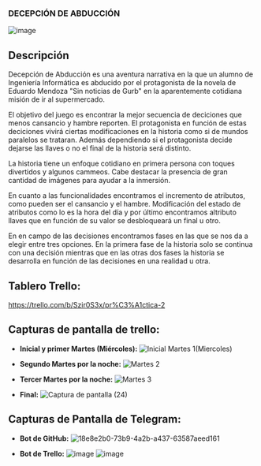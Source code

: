 ### DECEPCIÓN DE ABDUCCIÓN

![image](https://user-images.githubusercontent.com/78794703/111201630-3d63ce00-85c3-11eb-98d3-5c30c4cba05f.png)


## Descripción
Decepción de Abducción es una aventura narrativa en la que un alumno de Ingeniería Informática 
es abducido por el protagonista de la novela de Eduardo Mendoza "Sin noticias de Gurb" en la 
aparentemente cotidiana misión de ir al supermercado. 

El objetivo del juego es encontrar la mejor secuencia de deciciones que menos cansancio y hambre reporten.
El protagonista en función de estas deciciones vivirá ciertas modificaciones en la historia como si de mundos paralelos se trataran. Además 
dependiendo si el protagonista decide dejarse las llaves o no el final de la historia será distinto.

La historia tiene un enfoque cotidiano en primera persona con toques divertidos y algunos cammeos. Cabe destacar la presencia de gran cantidad 
de imágenes para ayudar a la inmersión.

En cuanto a las funcionalidades encontramos el incremento de atributos, como pueden ser el cansancio y el hambre. Modificación del
estado de atributos como lo es la hora del día y por último encontramos altributo llaves que en función de su valor se desbloqueará un
final u otro.

En en campo de las decisiones encontramos fases en las que se nos da a elegir entre tres opciones. En la primera fase de la historia 
solo se continua con una decisión mientras que en las otras dos fases la historia se desarrolla en función de las decisiones en una realidad u otra.

## Tablero Trello:
https://trello.com/b/Szir0S3x/pr%C3%A1ctica-2

## Capturas de pantalla de trello:

- **Inicial y primer Martes (Miércoles):**
![Inicial Martes 1(Miercoles)](https://user-images.githubusercontent.com/78794703/111200139-b3ffcc00-85c1-11eb-9e3b-21ee978a1e5b.png)
- **Segundo Martes por la noche:**
![Martes 2](https://user-images.githubusercontent.com/78794703/111200219-cb3eb980-85c1-11eb-8027-ea92e21cf4a9.png)

- **Tercer Martes por la noche:**
![Martes 3](https://user-images.githubusercontent.com/78794703/111200241-ced24080-85c1-11eb-8fc3-9970ca795396.png)

- **Final:**
![Captura de pantalla (24)](https://user-images.githubusercontent.com/78794703/111200965-9121e780-85c2-11eb-84d8-447103427902.png)


## Capturas de Pantalla de Telegram:

- **Bot de GitHub:**
![18e8e2b0-73b9-4a2b-a437-63587aeed161](https://user-images.githubusercontent.com/78794703/111200090-a5b1b000-85c1-11eb-8851-29c563fb9669.jpg)


- **Bot de Trello:**
![image](https://user-images.githubusercontent.com/78794703/111201139-c2021c80-85c2-11eb-9ae8-7f468193a0cb.png)
![image](https://user-images.githubusercontent.com/78794703/111201322-efe76100-85c2-11eb-8341-363ea290d003.png)



